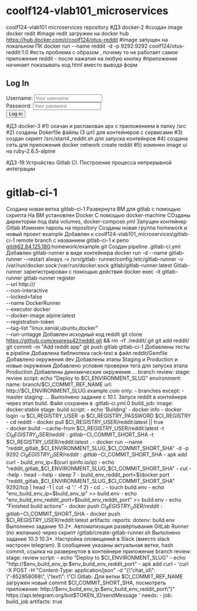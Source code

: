 # coolf124-vlab101_microservices
coolf124-vlab101 microservices repository
#ДЗ docker-2
#создан image docker redit 
#image redit загружен на docker hub https://hub.docker.com/r/coolf124/otus-reddit
#image запущен на локальном ПК docker run --name reddit -d -p 9292:9292 coolf124/otus-reddit:1.0
#есть проблема с образом , почему то не работает самое приложение reddit - после нажатия на любую кнопку
#приложение начинает показывать код html вместо вывода форм <h2>Log In</h2> <form action='/login' method='post' role='form'> <div class='form-group'> <label for='username'>Username:</label> <input class='form-control' id='username' name='username' placeholder='Your username'> </div> <div class='form-group'> <label for='password'>Password:</label> <input class='form-control' id='password' name='password' placeholder='Your password'> </div> <div class='form-group'> <input class='btn btn-primary' type='submit' value='Log in'> </div> </form>
#ДЗ docker-3
#1) скачан и распакован арх  с приложением в папку /src
#2) созданы Dokerfile файлы (3 шт) для контейнеров с сервисами
#3) создан скрипт /src/start4_reddit.sh для запуска контейнров
#4) создана сеть для приложения
docker network create reddit
#5) изменен image ui на ruby-2.6.5-alpine

#ДЗ-19.Устройство Gitlab CI. Построение процесса непрерывной интеграции 
# gitlab-ci-1
Создана новая ветка gitlab-ci-1
Развернута ВМ для gitlab с помощью скрипта
На ВМ установлен Docker С помощью docker-machine
СОзданы директории под data volumes, docker-compose.yml
Запущен контейнер Gitlab
Изменен пароль на repository
Созданы новая группа homework и  новый проект example
Добавлен к  coolf124-vlab101_microservices\gitlab-ci-1  remote branch c названием  gitlab-ci-1  к репо git@62.84.125.180:homework/example.git
Создан pipeline .gitlab-ci.yml
Добавлен gitlab-runner в виде контейнера
    docker run -d --name gitlab-runner --restart always -v /srv/gitlab-
    runner/config:/etc/gitlab-runner -v /var/run/docker.sock:/var/run/docker.sock
    gitlab/gitlab-runner:latest
Gitlab-runner зарегистрирован с помощью  действия
    docker exec -it gitlab-runner gitlab-runner register \
    --url http://<your-ip>/ \
    --non-interactive \
    --locked=false \
    --name DockerRunner \
    --executor docker \
    --docker-image alpine:latest \
    --registration-token <your-token> \
    --tag-list "linux,xenial,ubuntu,docker" \
    --run-untagge
Добавлен исходный код reddit 
    git clone https://github.com/express42/reddit.git && rm -rf ./reddit/.git
    git add reddit/
    git commit -m "Add reddit app"
    git push gitlab gitlab-ci-1
Добавлены тесты в pipeline
Добавлена библиотека rack-test в файл reddit/Gemfile
Добавлено окружения dev
Добавлены этапы Staging и Production и новые окружения
Добавлено условия проверки тега для запуска этапа Production
Добавлены диномические окружения 
    ...
    branch review:
    stage: review
    script: echo "Deploy to $CI_ENVIRONMENT_SLUG"
    environment:
    name: branch/$CI_COMMIT_REF_NAME
    url: http://$CI_ENVIRONMENT_SLUG.example.com
    only:
    - branches
    except:
    - master
    staging:
    ...
Выполнено задание с *10.1*. Запуск reddit в контейнере через этап build. Файл сохранен в .gitlab-ci.yml.0
    build_job:
  image: docker:stable
  stage: build
  script:
    - echo 'Building'
    - docker info
    - docker login -u $CI_REGISTRY_USER -p $CI_REGISTRY_PASSWORD $CI_REGISTRY
    - cd reddit
    - docker pull $CI_REGISTRY_USER/reddit:latest  || true  
    - docker build  --cache-from $CI_REGISTRY_USER/reddit:latest -t $CI_REGISTRY_USER/reddit:gitlab-$CI_COMMIT_SHORT_SHA -t $CI_REGISTRY_USER/reddit:latest . 
    - docker run --name "reddit_gitlab_$CI_ENVIRONMENT_SLUG_$CI_COMMIT_SHORT_SHA" -d -p 9292 $CI_REGISTRY_USER/reddit:gitlab-$CI_COMMIT_SHORT_SHA
    - apk add curl
    - build_env_ip=$(curl ipinfo.io/ip)
    - echo "reddit_gitlab_$CI_ENVIRONMENT_SLUG_$CI_COMMIT_SHORT_SHA"
    - cut --help
    - head --help
    - sleep 7
    - build_env_reddit_port=$(docker port "reddit_gitlab_$CI_ENVIRONMENT_SLUG_$CI_COMMIT_SHORT_SHA" 9292/tcp | head -1 | cut -d ':' -f 2)
    - cd ..
    - touch build.env
    - echo "env_build_env_ip=$build_env_ip" >> build.env
    - echo "env_build_env_reddit_port=$build_env_reddit_port" >> build.env
    - echo "Finished build actions"
    - docker push $CI_REGISTRY_USER/reddit:gitlab-$CI_COMMIT_SHORT_SHA
    - docker push $CI_REGISTRY_USER/reddit:latest 
  artifacts:
    reports:
      dotenv: build.env
Выполнено задание 10.2*. Автоматизация развёртывания GitLab Runner (по желанию) через скрипт /gitlab/create-gitlab-runner.sh
Выполнено задание 10.3 10.3*. Настройка оповещений в Slack (вместо slack настроен telegram). В сообщение указаны актуальная ветки, hash commit, ссылка на развернутое в контейнере приложение
   branch review:
  stage: review
  script: 
    - echo "Deploy to $CI_ENVIRONMENT_SLUG"
    - echo "http://$env_build_env_ip:$env_build_env_reddit_port"
    - apk add curl
    - 'curl -X POST -H "Content-Type: application/json" -d "{\"chat_id\": \"-852858068\", \"text\": \"CI Gitlab: Для ветки $CI_COMMIT_REF_NAME загружен новый commit $CI_COMMIT_SHORT_SHA, посмотреть приложение: http://$env_build_env_ip:$env_build_env_reddit_port\"}" https://api.telegram.org/bot$TOKEN_ID/sendMessage '
  needs:
    - job: build_job
      artifacts: true

